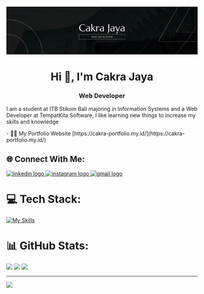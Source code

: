 [![MasterHead](banner.webp)](https://cakra-portfolio.my.id)
<h1 align="center">Hi 👋, I'm Cakra Jaya</h1>
<h3 align="center">Web Developer</h3>
<p>I am a student at ITB Stikom Bali majoring in Information Systems and a Web Developer at TempatKita Software, I like learning new things to increase my skills and knowledge</p>
- 👨‍💻 My Portfolio Website [https://cakra-portfolio.my.id/](https://cakra-portfolio.my.id/)


## 🌐 Connect With Me:
<div align="left">
  <a href="https://id.linkedin.com/in/cakra-jaya-323722338" target="_blank">
    <img src="https://raw.githubusercontent.com/maurodesouza/profile-readme-generator/master/src/assets/icons/social/linkedin/default.svg" width="52" height="40" alt="linkedin logo"  />
  </a>
  <a href="https://www.instagram.com/caakkks" target="_blank">
    <img src="https://raw.githubusercontent.com/maurodesouza/profile-readme-generator/master/src/assets/icons/social/instagram/default.svg" width="52" height="40" alt="instagram logo"  />
  </a>
  <a href="mailto:agungcakra888@gmail.com" target="_blank">
    <img src="https://raw.githubusercontent.com/maurodesouza/profile-readme-generator/master/src/assets/icons/social/gmail/default.svg" width="52" height="40" alt="gmail logo"  />
  </a>
</div>


# 💻 Tech Stack:
[![My Skills](https://skillicons.dev/icons?i=html,css,js,php,java,jquery,bootstrap,tailwind,laravel,mysql,react,vite,express,electron,vercel,nodejs,androidstudio,figma,postman&theme=dark)](https://skillicons.dev)


# 📊 GitHub Stats:
![](https://github-readme-stats.vercel.app/api?username=Gungcakra&theme=tokyonight&show_icons=true&hide_border=true&count_private=true)
![](https://github-readme-streak-stats.herokuapp.com/?user=Gungcakra&theme=tokyonight&hide_border=true)
![](https://github-readme-stats.vercel.app/api/top-langs/?username=Gungcakra&theme=tokyonight&show_icons=true&hide_border=true&layout=compact)

---
[![](https://visitcount.itsvg.in/api?id=gungcakra&label=Profile%20Views&color=1&pretty=true)](https://visitcount.itsvg.in)

<!-- Proudly created with GPRM ( https://gprm.itsvg.in ) -->




